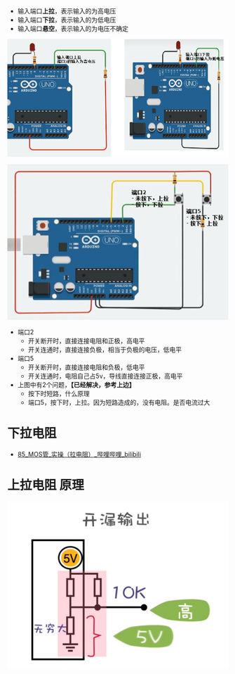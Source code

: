 - 输入端口**上拉**，表示输入的为高电压
- 输入端口**下拉**，表示输入的为低电压
- 输入端口**悬空**，表示输入的为电压不确定

![](../photo/Pasted%20image%2020221118180957.png)

![](../photo/Pasted%20image%2020221118182825.png)
- 端口2
	- 开关断开时，直接连接电阻和正极，高电平
	- 开关连通时，直接连接负极，相当于负极的电压，低电平
- 端口5
	- 开关断开时，直接连接电阻和负极，低电平
	- 开关连通时，电阻自己占5v，导线直接连接正极，高电平
- 上图中有2个问题，**【已经解决，参考上边】**
	- 按下时短路，什么原理
	- 端口5，按下时，上拉。因为短路造成的，没有电阻。是否电流过大

# 下拉电阻
- [85_MOS管_实操（拉电阻）_哔哩哔哩_bilibili](https://www.bilibili.com/video/BV1ho9vYFE7b?spm_id_from=333.788.player.switch&vd_source=dbf6bcb88ffa406224b1704eac3c988e&p=85)

# 上拉电阻 原理
![](../photo/Pasted%20image%2020250728181314.png)